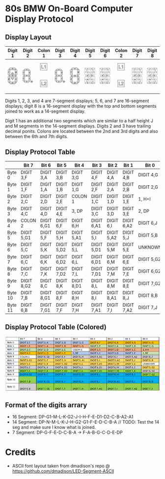 # 80s BMW On-Board Computer Display Protocol

## Display Layout

| Digit 1 | Digit 2 | Colon 1 | Digit 3 | Digit 4 | Digit 5 | Digit 6 | Colon 2 | Digit 7 | Digit 8 |
|---------|---------|---------|---------|---------|---------|---------|---------|---------|---------|
| ![](./assets/digit_1.png) | ![](./assets/digits_2_3.png) | ![](./assets/colon.png) | ![](./assets/digits_2_3.png) | ![](./assets/digit_4.png) | ![](./assets/digits_5_6_7_8_scaled.png) | ![](./assets/digits_5_6_7_8_scaled.png) | ![](./assets/colon.png) | ![](./assets/digits_5_6_7_8_scaled.png) | ![](./assets/digits_5_6_7_8_scaled.png) |

Digits 1, 2, 3, and 4 are 7-segment displays; 5, 6, and 7 are 16-segment displays; digit 8 is a 16-segment display with the top and bottom segments joined to work as a 14-segment display. 

Digit 1 has an additional two segments which are similar to a half height J and M segments in the 14-segment displays. Digits 2 and 3 have trailing decimal ponits. Colons are located between the 2nd and 3rd digits and also between the 6th and 7th digits. 

## Display Protocol Table

|         | Bit 7      | Bit 6      | Bit 5      | Bit 4      | Bit 3      | Bit 2      | Bit 1      | Bit 0      |
|---------|------------|------------|------------|------------|------------|------------|------------|------------|
| Byte 0  | DIGIT 3,F  | DIGIT 3,A  | DIGIT 3,B  | DIGIT 3,G  | DIGIT 4,F  | DIGIT 4,A  | DIGIT 4,B  | DIGIT 4,G  |
| Byte 1  | DIGIT 1,F  | DIGIT 1,A  | DIGIT 1,B  | DIGIT 1,G  | DIGIT 2,F  | DIGIT 2,A  | DIGIT 2,B  | DIGIT 2,G  |
| Byte 2  | DIGIT 2,C  | DIGIT 2,D  | DIGIT 2,E  | COLON 1    | DIGIT 1,C  | DIGIT 1,D  | DIGIT 1,E  | 1, H+I     |
| Byte 3  | DIGIT 4,C  | DIGIT 4,D  | DIGIT 4,E  | 3, DP      | DIGIT 3,C  | DIGIT 3,D  | DIGIT 3,E  | 2, DP      |
| Byte 4  | COLON 2    | DIGIT 6,G1 | DIGIT 6,F  | DIGIT 6,H  | DIGIT 6,A1 | DIGIT 6,I  | DIGIT 6,A2 | DIGIT 6,J  |
| Byte 5  | DIGIT 5,G1 | DIGIT 5,F  | DIGIT 5,H  | DIGIT 5,A1 | DIGIT 5,I  | DIGIT 5,A2 | DIGIT 5,J  | DIGIT 5,B  |
| Byte 6  | DIGIT 5,C  | DIGIT 5,K  | DIGIT 5,D2 | DIGIT 5,L  | DIGIT 5,D1 | DIGIT 5,M  | DIGIT 5,E  | UNKNOWN    |
| Byte 7  | DIGIT 6,C  | DIGIT 6,K  | DIGIT 6,D2 | DIGIT 6,L  | DIGIT 6,D1 | DIGIT 6,M  | DIGIT 6,E  | DIGIT 5,G2 |
| Byte 8  | DIGIT 7,C  | DIGIT 7,K  | DIGIT 7,D2 | DIGIT 7,L  | DIGIT 7,D1 | DIGIT 7,M  | DIGIT 7,E  | DIGIT 6,G2 |
| Byte 9  | DIGIT 8,G2 | DIGIT 8,C  | DIGIT 8,K  | DIGIT 8,D1 | DIGIT 8,L  | DIGIT 8,M  | DIGIT 8,E  | DIGIT 7,G2 |
| Byte 10 | DIGIT 7,B  | DIGIT 8,G1 | DIGIT 8,F  | DIGIT 8,H  | DIGIT 8,I  | DIGIT 8,A1 | DIGIT 8,J  | DIGIT 8,B  |
| Byte 11 | DIGIT 6,B  | DIGIT 7,G1 | DIGIT 7,F  | DIGIT 7,H  | DIGIT 7,A1 | DIGIT 7,I  | DIGIT 7,A2 | DIGIT 7,J  |

## Display Protocol Table (Colored)

![](./assets/display-protocol-table.png)

## Format of the digits arrary


* 16 Segment: DP-G1-M-L-K-G2-J-I-H-F-E-D1-D2-C-B-A2-A1
* 14 Segment: DP-N-M-L-K-J-H-G2-G1-F-E-D-C-B-A // TODO: Test the 14 seg and make sure I know what is joined.
* 7 Segment: DP-G-F-E-D-C-B-A -> F-A-B-G-C-D-E-DP


# Credits
 - ASCII font layout taken from dmadison's repo @ https://github.com/dmadison/LED-Segment-ASCII